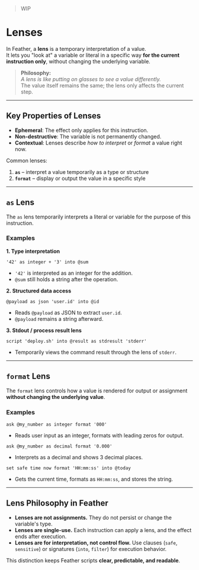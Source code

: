 > WIP

# Lenses

In Feather, a **lens** is a temporary interpretation of a value.  
It lets you "look at" a variable or literal in a specific way **for the current instruction only**, without changing the underlying variable.

> **Philosophy:**  
> _A lens is like putting on glasses to see a value differently._  
> The value itself remains the same; the lens only affects the current step.

---

## Key Properties of Lenses

- **Ephemeral**: The effect only applies for this instruction.
- **Non-destructive**: The variable is not permanently changed.
- **Contextual**: Lenses describe _how to interpret_ or _format_ a value right now.

Common lenses:

1. **`as`** – interpret a value temporarily as a type or structure
2. **`format`** – display or output the value in a specific style

---

## `as` Lens

The `as` lens temporarily interprets a literal or variable for the purpose of this instruction.

### Examples

**1. Type interpretation**

```sky
'42' as integer + '3' into @sum
```

- `'42'` is interpreted as an integer for the addition.
- `@sum` still holds a string after the operation.

**2. Structured data access**

```sky
@payload as json 'user.id' into @id
```

- Reads `@payload` as JSON to extract `user.id`.
- `@payload` remains a string afterward.

**3. Stdout / process result lens**

```sky
script 'deploy.sh' into @result as stdresult 'stderr'
```

- Temporarily views the command result through the lens of `stderr`.

---

## `format` Lens

The `format` lens controls how a value is rendered for output or assignment **without changing the underlying value**.

### Examples

```sky
ask @my_number as integer format '000'
```

- Reads user input as an integer, formats with leading zeros for output.

```sky
ask @my_number as decimal format '0.000'
```

- Interprets as a decimal and shows 3 decimal places.

```sky
set safe time now format 'HH:mm:ss' into @today
```

- Gets the current time, formats as `HH:mm:ss`, and stores the string.

---

## Lens Philosophy in Feather

- **Lenses are not assignments.** They do not persist or change the variable's type.
- **Lenses are single-use.** Each instruction can apply a lens, and the effect ends after execution.
- **Lenses are for interpretation, not control flow.** Use clauses (`safe`, `sensitive`) or signatures (`into`, `filter`) for execution behavior.

This distinction keeps Feather scripts **clear, predictable, and readable**.
